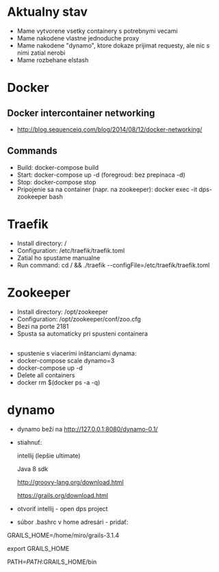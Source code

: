 # Aktualny stav
* Mame vytvorene vsetky containery s potrebnymi vecami
* Mame nakodene vlastne jednoduche proxy
* Mame nakodene "dynamo", ktore dokaze prijimat requesty, ale nic s nimi zatial nerobi
* Mame rozbehane elstash

# Docker

## Docker intercontainer networking
* http://blog.sequenceiq.com/blog/2014/08/12/docker-networking/

## Commands
* Build: docker-compose build
* Start: docker-compose up -d (foregroud: bez prepinaca -d)
* Stop:  docker-compose stop
* Pripojenie sa na container (napr. na zookeeper): docker exec -it dps-zookeeper bash

# Traefik
* Install directory: /
* Configuration: /etc/traefik/traefik.toml
* Zatial ho spustame manualne
* Run command: cd / && ./traefik --configFile=/etc/traefik/traefik.toml

# Zookeeper
* Install directory: /opt/zookeeper
* Configuration: /opt/zookeeper/conf/zoo.cfg
* Bezi na porte 2181
* Spusta sa automaticky pri spusteni containera

##
* spustenie s viacerími inštanciami dynama:
* docker-compose scale dynamo=3
* docker-compose up -d
* Delete all containers
* docker rm $(docker ps -a -q)

# dynamo
* dynamo beží na http://127.0.0.1:8080/dynamo-0.1/
* stiahnuť:

    intellij (lepšie ultimate)

    Java 8 sdk

    http://groovy-lang.org/download.html

    https://grails.org/download.html

* otvoriť intellij - open dps project
* súbor .bashrc v home adresári - pridať:

GRAILS_HOME=/home/miro/grails-3.1.4

export GRAILS_HOME

PATH=$PATH:$GRAILS_HOME/bin

